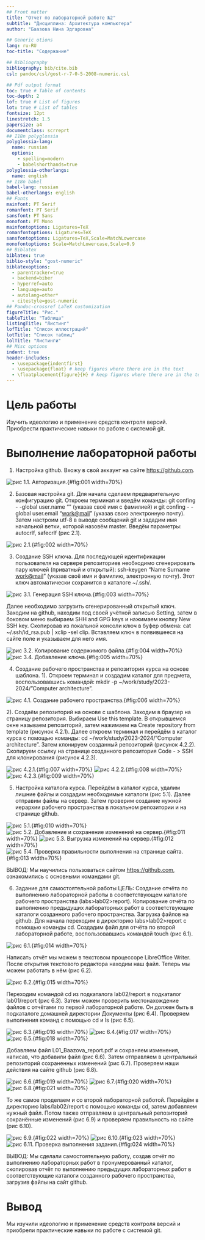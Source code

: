 ```yaml
---
## Front matter
title: "Отчет по лабораторной работе №2"
subtitle: "Дисциплина: Архитектура компьютера"
author: "Баазова Нина Эдгаровна"

## Generic otions
lang: ru-RU
toc-title: "Содержание"

## Bibliography
bibliography: bib/cite.bib
csl: pandoc/csl/gost-r-7-0-5-2008-numeric.csl

## Pdf output format
toc: true # Table of contents
toc-depth: 2
lof: true # List of figures
lot: true # List of tables
fontsize: 12pt
linestretch: 1.5
papersize: a4
documentclass: scrreprt
## I18n polyglossia
polyglossia-lang:
  name: russian
  options:
	- spelling=modern
	- babelshorthands=true
polyglossia-otherlangs:
  name: english
## I18n babel
babel-lang: russian
babel-otherlangs: english
## Fonts
mainfont: PT Serif
romanfont: PT Serif
sansfont: PT Sans
monofont: PT Mono
mainfontoptions: Ligatures=TeX
romanfontoptions: Ligatures=TeX
sansfontoptions: Ligatures=TeX,Scale=MatchLowercase
monofontoptions: Scale=MatchLowercase,Scale=0.9
## Biblatex
biblatex: true
biblio-style: "gost-numeric"
biblatexoptions:
  - parentracker=true
  - backend=biber
  - hyperref=auto
  - language=auto
  - autolang=other*
  - citestyle=gost-numeric
## Pandoc-crossref LaTeX customization
figureTitle: "Рис."
tableTitle: "Таблица"
listingTitle: "Листинг"
lofTitle: "Список иллюстраций"
lotTitle: "Список таблиц"
lolTitle: "Листинги"
## Misc options
indent: true
header-includes:
  - \usepackage{indentfirst}
  - \usepackage{float} # keep figures where there are in the text
  - \floatplacement{figure}{H} # keep figures where there are in the text
---
```


# Цель работы

Изучить идеологию и применение средств контроля версий. Приобрести практические навыки по работе с системой git. 

# Выполнение лабораторной работы

1. Настройка github. 
Вхожу в свой аккаунт на сайте https://github.com. 

![ рис 1.1. Авторизация.](image/1.png){#fig:001 width=70%}

2. Базовая настройка git.
Для начала сделаем предварительную конфигурацию git. Откроем терминал и введём команды: git confing  - -global user.name “<Name Surname>” (указав своё имя с фамилией) и git confing  - -global user.emаil “<work@mail>” (указав свою электронную почту). Затем настроим utf-8 в выводе сообщений git и зададим имя начальной ветки, которой назовём master. Введём параметры: autocrlf, safecrlf (рис 2.1). 

![ рис 2.1.](image/2.png){#fig:002 width=70%}

3. Создание SSH ключа. 
Для последующей идентификации пользователя на сервере репозиториев необходимо сгенерировать пару ключей (приватный и открытый): ssh-keygen “Name Surname <work@mail>” (указав своё имя и фамилию, электронную почту). Этот ключ автоматически сохранится в каталоге ~/.ssh/. 

![рис 3.1. Генерация SSH ключа.](image/3.png){#fig:003 width=70%}

Далее необходимо загрузить сгенерированный открытый ключ. Заходим на github, находим под своей учётной записью Setting, затем в боковом меню выбираем SHH and GPG keys и нажимаем кнопку New SSH key. Скопировав из локальной консоли ключ в буфер обмена: cat ~/.ssh/id_rsa.pub | xclip -sel clip. Вставляем ключ в появившееся на сайте поле и указываем для него имя. 

![рис 3.2. Копирование содержимого файла.](image/4.png){#fig:004 width=70%}
![рис 3.4. Добавление ключа. ](image/5.png){#fig:005 width=70%}

4. Создание рабочего пространства и репозитория курса на основе шаблона. 
1). Откроем терминал и создадим каталог для предмета, воспользовавшись командой: mkdir -p ~/work/study/2023-2024/”Computer architecture”. 

![рис 4.1. Создание рабочего пространства.](image/6.png){#fig:006 width=70%}

2). Создаём репозиторий на основе с шаблона. Заходим в браузер на страницу репозитория. Выбираем Use this template. В открывшемся окне называем репозиторий, затем нажимаем на Create repository from template (рисунок 4.2.1). Далее откроем терминал и перейдём в каталог курса с помощью команды: cd ~/work/study/2023-2024/”Computer architecture”. Затем клонируем созданный репозиторий (рисунок 4.2.2). Скопируем ссылку на странице созданного репозитория Code - > SSH для клонирования (рисунок 4.2.3).

![рис 4.2.1.](image/7.png){#fig:007 width=70%}
![рис 4.2.2.](image/8.png){#fig:008 width=70%}
![рис 4.2.3.](image/9.png){#fig:009 width=70%}

5. Настройка каталога курса. 
Перейдём в каталог курса, удалим лишние файлы и создадим необходимые каталоги (рис 5.1). Далее отправим файлы на сервер. Затем проверим создание нужной иерархии рабочего пространства в локальном репозитории и на странице github. 

![рис 5.1.](image/10.png){#fig:010 width=70%}
![рис 5.2. Добавление и сохранение изменений на сервер.](image/11.png){#fig:011 width=70%}
![рис 5.3. Выгрузка изменений на сервер.](image/12.png){#fig:012 width=70%}
![рис 5.4. Проверка правильности выполнения на странице сайта.](image/13.png){#fig:013 width=70%}

ВЫВОД: Мы научились пользоваться сайтом  https://github.com, ознакомились с основными командами git. 

6. Задание для самостоятельной работы
ЦЕЛЬ: Создание отчёта по выполнению лабораторной работы в соответствующем каталоге рабочего пространства (labs>lab02>report). Копирование отчёта по выполнению предыдущих лабораторных работ в соответствующие каталоги созданного рабочего пространства. Загрузка файлов на github. 
Для начала переходим в директорию labs>lab02>report с помощью команды cd. Создадим файл для отчёта по второй лабораторной работе, воспользовавшись командой touch (рис 6.1). 

![рис 6.1.](image/14.png){#fig:014 width=70%}

Написать отчёт мы можем в текстовом процессоре LibreOffice Writer. После открытия текстового редактора находим наш файл. Теперь мы можем работать в нём (рис 6.2). 

![рис 6.2.](image/15.png){#fig:015 width=70%}

Переходим командой cd из подкаталога lab02/report в подкаталог lab01/report (рис 6.3). Затем можем проверить местонахождение файлов с отчётами по первой лабораторной работе. Он должен быть в подкаталоге домашней директории Документы (рис 6.4). Проверяем выполнения команд с помощью cd и ls (рис 6.5). 

![рис 6.3.](image/16.png){#fig:016 width=70%}
![рис 6.4.](image/17.png){#fig:017 width=70%}
![рис 6.5.](image/18.png){#fig:018 width=70%}

Добавляем файл L01_Baazova_report.pdf и сохраняем изменения, написав, что добавили файл (рис 6.6). Затем отправляем в центральный репозиторий сохраненных изменений (рис 6.7). Проверяем наши действия на сайте github (рис 6.8). 

![рис 6.6.](image/19.png){#fig:019 width=70%}
![рис 6.7.](image/20.png){#fig:020 width=70%}
![рис 6.8.](image/21.png){#fig:021 width=70%}

То же самое проделаем и со второй лабораторной работой. Перейдём в директорию labs/lab02/report с помощью команды cd, затем добавляем нужный файл. Потом также отправляем в центральный репозиторий сохранённые изменений (рис 6.9) и проверяем правильность на сайте (рис 6.10). 

![рис 6.9.](image/22.png){#fig:022 width=70%}
![рис 6.10.](image/23.png){#fig:023 width=70%}
![рис 6.11. Проверка выполнения задания.](image/24.png){#fig:024 width=70%}

ВЫВОД: Мы сделали самостоятельную работу, создав отчёт по выполнению лабораторных работ в пронумерованный каталог, скопировав отчёт по выполнению предыдущих лабораторных работ в соответствующие каталоги созданного рабочего пространства, загрузив файлы на сайт github. 

# Вывод
Mы изучили идеологию и применение средств контроля версий и приобрели практические навыки по работе с системой git.

